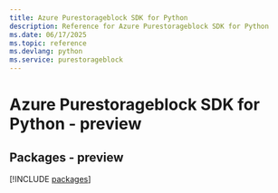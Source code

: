 ```yaml
---
title: Azure Purestorageblock SDK for Python
description: Reference for Azure Purestorageblock SDK for Python
ms.date: 06/17/2025
ms.topic: reference
ms.devlang: python
ms.service: purestorageblock
---
```

# Azure Purestorageblock SDK for Python - preview
## Packages - preview
[!INCLUDE [packages](purestorageblock-index.md)]